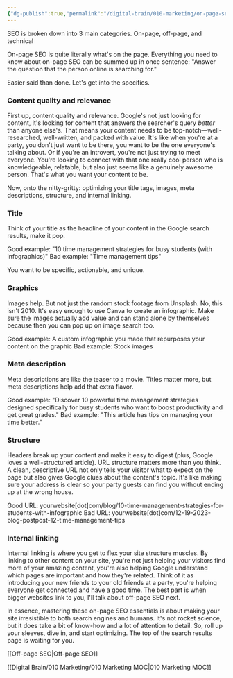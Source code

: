 ```yaml
---
{"dg-publish":true,"permalink":"/digital-brain/010-marketing/on-page-seo/"}
---
```


SEO is broken down into 3 main categories. On-page, off-page, and technical

On-page SEO is quite literally what's on the page. Everything you need to know about on-page SEO can be summed up in once sentence: "Answer the question that the person online is searching for."

Easier said than done. Let's get into the specifics.
### Content quality and relevance
First up, content quality and relevance. Google's not just looking for content, it's looking for content that answers the searcher's query *better* than anyone else's. That means your content needs to be top-notch—well-researched, well-written, and packed with value. It's like when you're at a party, you don't just want to be there, you want to be the one everyone's talking about. Or if you're an introvert, you're not just trying to meet everyone. You're looking to connect with that one really cool person who is knowledgeable, relatable, but also just seems like a genuinely awesome person. That's what you want your content to be.

Now, onto the nitty-gritty: optimizing your title tags, images, meta descriptions, structure, and internal linking.
### Title
Think of your title as the headline of your content in the Google search results, make it pop.

Good example: "10 time management strategies for busy students (with infographics)"
Bad example: "Time management tips"

You want to be specific, actionable, and unique. 
### Graphics
Images help. But not just the random stock footage from Unsplash. No, this isn't 2010. It's easy enough to use Canva to create an infographic. Make sure the images actually add value and can stand alone by themselves because then you can pop up on image search too.

Good example: A custom infographic you made that repurposes your content on the graphic
Bad example: Stock images
### Meta description
Meta descriptions are like the teaser to a movie. Titles matter more, but meta descriptions help add that extra flavor.

Good example: "Discover 10 powerful time management strategies designed specifically for busy students who want to boost productivity and get great grades."
Bad example: "This article has tips on managing your time better."
### Structure
Headers break up your content and make it easy to digest (plus, Google loves a well-structured article).  URL structure matters more than you think. A clean, descriptive URL not only tells your visitor what to expect on the page but also gives Google clues about the content's topic. It's like making sure your address is clear so your party guests can find you without ending up at the wrong house.

Good URL: yourwebsite[dot]com/blog/10-time-management-strategies-for-students-with-infographic
Bad URL: yourwebsite[dot]com/12-19-2023-blog-postpost-12-time-management-tips
### Internal linking
Internal linking is where you get to flex your site structure muscles. By linking to other content on your site, you're not just helping your visitors find more of your amazing content, you're also helping Google understand which pages are important and how they're related. Think of it as introducing your new friends to your old friends at a party, you're helping everyone get connected and have a good time. The best part is when bigger websites link to you, I'll talk about off-page SEO next.

In essence, mastering these on-page SEO essentials is about making your site irresistible to both search engines and humans. It's not rocket science, but it does take a bit of know-how and a lot of attention to detail. So, roll up your sleeves, dive in, and start optimizing. The top of the search results page is waiting for you.

[[Off-page SEO\|Off-page SEO]]

[[Digital Brain/010 Marketing/010 Marketing MOC\|010 Marketing MOC]]